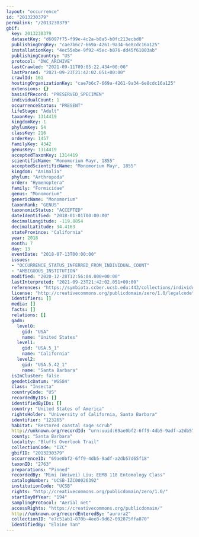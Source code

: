 ```yaml
---
layout: "occurrence"
id: "2013230379"
permalink: "/2013230379"
gbif:
  key: 2013230379
  datasetKey: "d6097f75-f99e-4c2a-b8a5-b0fc213ecbd0"
  publishingOrgKey: "cae7b6c7-669a-4261-9a34-6e8cdc16a125"
  installationKey: "4ec55ebe-9f92-45ec-b076-dd45f61003ab"
  publishingCountry: "US"
  protocol: "DWC_ARCHIVE"
  lastCrawled: "2021-09-11T09:05:22.434+00:00"
  lastParsed: "2021-09-23T21:42:02.051+00:00"
  crawlId: 161
  hostingOrganizationKey: "cae7b6c7-669a-4261-9a34-6e8cdc16a125"
  extensions: {}
  basisOfRecord: "PRESERVED_SPECIMEN"
  individualCount: 1
  occurrenceStatus: "PRESENT"
  lifeStage: "Adult"
  taxonKey: 1314419
  kingdomKey: 1
  phylumKey: 54
  classKey: 216
  orderKey: 1457
  familyKey: 4342
  genusKey: 1314419
  acceptedTaxonKey: 1314419
  scientificName: "Monomorium Mayr, 1855"
  acceptedScientificName: "Monomorium Mayr, 1855"
  kingdom: "Animalia"
  phylum: "Arthropoda"
  order: "Hymenoptera"
  family: "Formicidae"
  genus: "Monomorium"
  genericName: "Monomorium"
  taxonRank: "GENUS"
  taxonomicStatus: "ACCEPTED"
  dateIdentified: "2018-01-01T00:00:00"
  decimalLongitude: -119.8854
  decimalLatitude: 34.4163
  stateProvince: "California"
  year: 2018
  month: 7
  day: 13
  eventDate: "2018-07-13T00:00:00"
  issues:
  - "OCCURRENCE_STATUS_INFERRED_FROM_INDIVIDUAL_COUNT"
  - "AMBIGUOUS_INSTITUTION"
  modified: "2020-12-28T12:56:04.000+00:00"
  lastInterpreted: "2021-09-23T21:42:02.051+00:00"
  references: "https://symbiota.ccber.ucsb.edu:443/collections/individual/index.php?occid=123265"
  license: "http://creativecommons.org/publicdomain/zero/1.0/legalcode"
  identifiers: []
  media: []
  facts: []
  relations: []
  gadm:
    level0:
      gid: "USA"
      name: "United States"
    level1:
      gid: "USA.5_1"
      name: "California"
    level2:
      gid: "USA.5.42_1"
      name: "Santa Barbara"
  isInCluster: false
  geodeticDatum: "WGS84"
  class: "Insecta"
  countryCode: "US"
  recordedByIDs: []
  identifiedByIDs: []
  country: "United States of America"
  rightsHolder: "University of California, Santa Barbara"
  identifier: "123265"
  habitat: "Restored coastal sage scrub"
  http://unknown.org/recordId: "urn:uuid:69ae0bf2-6ff9-4db5-9adf-a2db57d65f18"
  county: "Santa Barbara"
  locality: "Bluffs Overlook Trail"
  collectionCode: "IZC"
  gbifID: "2013230379"
  occurrenceID: "69ae0bf2-6ff9-4db5-9adf-a2db57d65f18"
  taxonID: "2763"
  preparations: "Pinned"
  recordedBy: "Mimi (Weiwei) Liu; EEMB 118 Entomology Class"
  catalogNumber: "UCSB-IZC00026392"
  institutionCode: "UCSB"
  rights: "http://creativecommons.org/publicdomain/zero/1.0/"
  startDayOfYear: "194"
  samplingProtocol: "Aerial net"
  accessRights: "https://creativecommons.org/publicdomain/"
  http://unknown.org/recordEnteredBy: "aurora2"
  collectionID: "e7c51ab1-870b-4ee8-9d62-092875ffa870"
  identifiedBy: "Elaine Tan"
---
```

